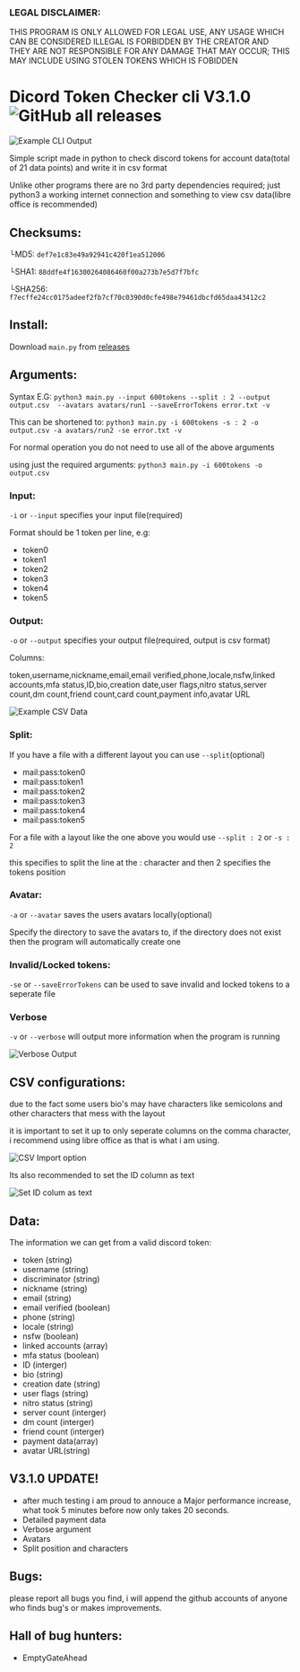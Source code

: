 ### LEGAL DISCLAIMER:
THIS PROGRAM IS ONLY ALLOWED FOR LEGAL USE, ANY USAGE WHICH CAN BE CONSIDERED ILLEGAL IS FORBIDDEN BY THE CREATOR AND THEY ARE NOT RESPONSIBLE FOR ANY DAMAGE THAT MAY OCCUR; THIS MAY INCLUDE USING STOLEN TOKENS WHICH IS FOBIDDEN

# Dicord Token Checker cli V3.1.0 ![GitHub all releases](https://img.shields.io/github/downloads/EmptyGateAhead/discordTokenCheckerCLI/total)
![Example CLI Output](pic/cli.png)

Simple script made in python to check discord tokens for account data(total of 21 data points) and write it in csv format

Unlike other programs there are no 3rd party dependencies required; just python3 a working internet connection and something to view csv data(libre office is recommended)

## Checksums:

└MD5: `def7e1c83e49a92941c420f1ea512006`

└SHA1: `88ddfe4f16300264086460f00a273b7e5d7f7bfc`

└SHA256: `f7ecffe24cc0175adeef2fb7cf70c0390d0cfe498e79461dbcfd65daa43412c2`

## Install:
Download `main.py` from [releases](https://github.com/EmptyGateAhead/discordTokenCheckerCLI/releases)

## Arguments:
Syntax E.G: `python3 main.py --input 600tokens --split : 2 --output output.csv  --avatars avatars/run1 --saveErrorTokens error.txt -v`

This can be shortened to: `python3 main.py -i 600tokens -s : 2 -o output.csv -a avatars/run2 -se error.txt -v`

For normal operation you do not need to use all of the above arguments

using just the required arguments: `python3 main.py -i 600tokens -o output.csv`

### Input:

`-i` or `--input` specifies your input file(required)

Format should be 1 token per line, e.g:

- token0
- token1
- token2
- token3
- token4
- token5

### Output:

`-o` or `--output` specifies your output file(required, output is csv format)

Columns:

token,username,nickname,email,email verified,phone,locale,nsfw,linked accounts,mfa status,ID,bio,creation date,user flags,nitro status,server count,dm count,friend count,card count,payment info,avatar URL

![Example CSV Data](pic/csv.png)

### Split:

If you have a file with a different layout you can use `--split`(optional)

- mail:pass:token0
- mail:pass:token1
- mail:pass:token2
- mail:pass:token3
- mail:pass:token4
- mail:pass:token5

For a file with a layout like the one above you would use `--split : 2` or `-s : 2`

this specifies to split the line at the : character and then 2 specifies the tokens position

### Avatar:

`-a` or `--avatar` saves the users avatars locally(optional)

Specify the directory to save the avatars to, if the directory does not exist then the program will automatically create one

### Invalid/Locked tokens:

`-se` or `--saveErrorTokens` can be used to save invalid and locked tokens to a seperate file

### Verbose

`-v` or `--verbose` will output more information when the program is running

![Verbose Output](pic/verbose.png)

## CSV configurations:

due to the fact some users bio's may have characters like semicolons and other characters that mess with the layout

it is important to set it up to only seperate columns on the comma character, i recommend using libre office as that is what i am using.

![CSV Import option](pic/csvOptions.png)

Its also recommended to set the ID column as text

![Set ID colum as text](pic/idColumns.png)

## Data:
The information we can get from a valid discord token:

- token (string)
- username (string)
- discriminator (string)
- nickname (string)
- email (string)
- email verified (boolean)
- phone (string)
- locale (string)
- nsfw (boolean)
- linked accounts (array)
- mfa status (boolean)
- ID (interger)
- bio (string)
- creation date (string)
- user flags (string)
- nitro status (string)
- server count (interger)
- dm count (interger)
- friend count (interger)
- payment data(array)
- avatar URL(string)

## V3.1.0 UPDATE!
- after much testing i am proud to annouce a Major performance increase, what took 5 minutes before now only takes 20 seconds. 
- Detailed payment data
- Verbose argument
- Avatars
- Split position and characters

## Bugs:
please report all bugs you find, i will append the github accounts of anyone who finds bug's or makes improvements.

## Hall of bug hunters:
- EmptyGateAhead
